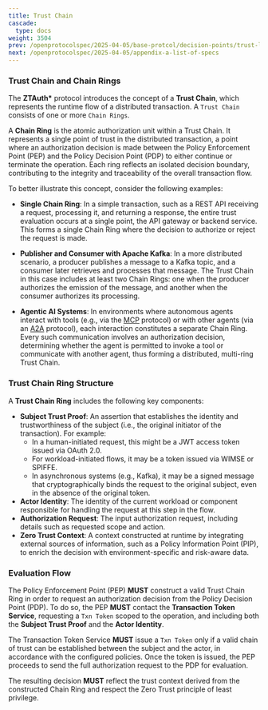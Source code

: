 ```yaml
---
title: Trust Chain
cascade:
  type: docs
weight: 3504
prev: /openprotocolspec/2025-04-05/base-protcol/decision-points/trust-level
next: /openprotocolspec/2025-04-05/appendix-a-list-of-specs
---
```


### Trust Chain and Chain Rings

The **ZTAuth\*** protocol introduces the concept of a **Trust Chain**, which represents the runtime flow of a distributed transaction. A `Trust Chain` consists of one or more `Chain Rings`.

A **Chain Ring** is the atomic authorization unit within a Trust Chain. It represents a single point of trust in the distributed transaction,  a point where an authorization decision is made between the Policy Enforcement Point (PEP) and the Policy Decision Point (PDP) to either continue or terminate the operation. Each ring reflects an isolated decision boundary, contributing to the integrity and traceability of the overall transaction flow.

To better illustrate this concept, consider the following examples:

- **Single Chain Ring**: In a simple transaction, such as a REST API receiving a request, processing it, and returning a response, the entire trust evaluation occurs at a single point,  the API gateway or backend service. This forms a single Chain Ring where the decision to authorize or reject the request is made.

- **Publisher and Consumer with Apache Kafka**: In a more distributed scenario, a producer publishes a message to a Kafka topic, and a consumer later retrieves and processes that message. The Trust Chain in this case includes at least two Chain Rings: one when the producer authorizes the emission of the message, and another when the consumer authorizes its processing.

- **Agentic AI Systems**: In environments where autonomous agents interact with tools (e.g., via the [MCP](https://modelcontextprotocol.io/specification) protocol) or with other agents (via an [A2A](https://a2aproject.github.io/A2A/latest/specification/#65-part-union-type) protocol), each interaction constitutes a separate Chain Ring. Every such communication involves an authorization decision,  determining whether the agent is permitted to invoke a tool or communicate with another agent,  thus forming a distributed, multi-ring Trust Chain.

### Trust Chain Ring Structure

A **Trust Chain Ring** includes the following key components:

- **Subject Trust Proof**: An assertion that establishes the identity and trustworthiness of the subject (i.e., the original initiator of the transaction). For example:
  - In a human-initiated request, this might be a JWT access token issued via OAuth 2.0.
  - For workload-initiated flows, it may be a token issued via WIMSE or SPIFFE.
  - In asynchronous systems (e.g., Kafka), it may be a signed message that cryptographically binds the request to the original subject, even in the absence of the original token.
- **Actor Identity**: The identity of the current workload or component responsible for handling the request at this step in the flow.
- **Authorization Request**: The input authorization request, including details such as requested scope and action.
- **Zero Trust Context**: A context constructed at runtime by integrating external sources of information,  such as a Policy Information Point (PIP),  to enrich the decision with environment-specific and risk-aware data.

### Evaluation Flow

The Policy Enforcement Point (PEP) **MUST** construct a valid Trust Chain Ring in order to request an authorization decision from the Policy Decision Point (PDP). To do so, the PEP **MUST** contact the **Transaction Token Service**, requesting a `Txn Token` scoped to the operation, and including both the **Subject Trust Proof** and the **Actor Identity**.

The Transaction Token Service **MUST** issue a `Txn Token` only if a valid chain of trust can be established between the subject and the actor, in accordance with the configured policies. Once the token is issued, the PEP proceeds to send the full authorization request to the PDP for evaluation.

The resulting decision **MUST** reflect the trust context derived from the constructed Chain Ring and respect the Zero Trust principle of least privilege.
